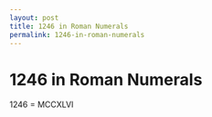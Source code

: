 ```yaml
---
layout: post
title: 1246 in Roman Numerals
permalink: 1246-in-roman-numerals
---
```


# 1246 in Roman Numerals

1246 = MCCXLVI
